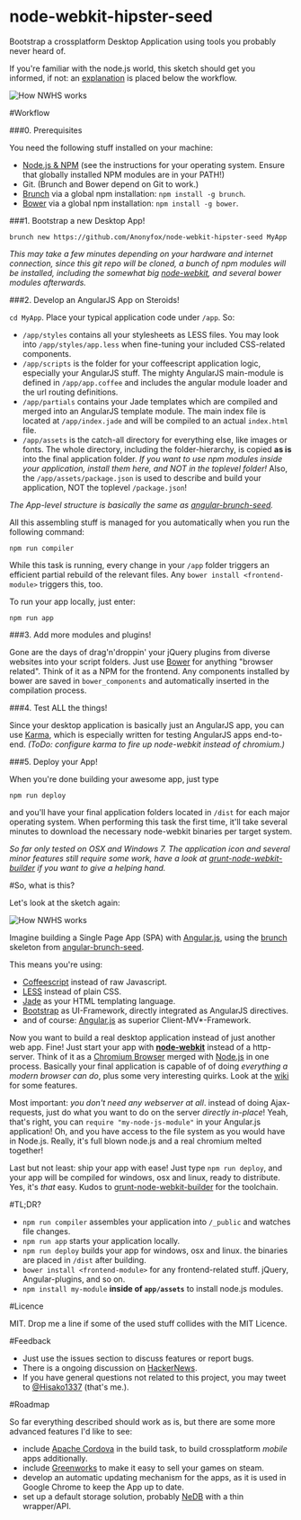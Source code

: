 node-webkit-hipster-seed
========================

Bootstrap a crossplatform Desktop Application using tools you probably never heard of.

If you're familiar with the node.js world, this sketch should get you informed, if not: an [explanation](https://github.com/Anonyfox/node-webkit-hipster-seed#so-what-is-this) is placed below the workflow.

![How NWHS works](https://raw.github.com/Anonyfox/node-webkit-hipster-seed/master/docs/nwhs-draft.png)

#Workflow

###0. Prerequisites

You need the following stuff installed on your machine: 
- [Node.js & NPM](http://nodejs.org/) (see the instructions for your operating system. Ensure that globally installed NPM modules are in your PATH!)
- Git. (Brunch and Bower depend on Git to work.)
- [Brunch](http://brunch.io/) via a global npm installation: `npm install -g brunch`.
- [Bower](http://bower.io/) via a global npm installation: `npm install -g bower`.

###1. Bootstrap a new Desktop App!

```
brunch new https://github.com/Anonyfox/node-webkit-hipster-seed MyApp
```

*This may take a few minutes depending on your hardware and internet connection, since this git repo will be cloned, a bunch of npm modules will be installed, including the somewhat big [node-webkit](https://github.com/rogerwang/node-webkit), and several bower modules afterwards.*

###2. Develop an AngularJS App on Steroids!

`cd MyApp`. Place your typical application code under `/app`. So: 

- `/app/styles` contains all your stylesheets as LESS files. You may look into `/app/styles/app.less` when fine-tuning your included CSS-related components.
- `/app/scripts` is the folder for your coffeescript application logic, especially your AngularJS stuff. The mighty AngularJS main-module is defined in `/app/app.coffee` and includes the angular module loader and the url routing definitions. 
- `/app/partials` contains your Jade templates which are compiled and merged into an AngularJS template module. The main index file is located at `/app/index.jade` and will be compiled to an actual `index.html` file.
- `/app/assets` is the catch-all directory for everything else, like images or fonts. The whole directory, including the folder-hierarchy, is copied **as is** into the final application folder. *If you want to use npm modules inside your application, install them here, and NOT in the toplevel folder!* Also, the `/app/assets/package.json` is used to describe and build your application, NOT the toplevel `/package.json`!

*The App-level structure is basically the same as [angular-brunch-seed](https://github.com/scotch/angular-brunch-seed).*

All this assembling stuff is managed for you automatically when you run the following command: 

```npm run compiler```

While this task is running, every change in your `/app` folder triggers an efficient partial rebuild of the relevant files. Any `bower install <frontend-module>` triggers this, too. 

To run your app locally, just enter: 

```npm run app```

###3. Add more modules and plugins!

Gone are the days of drag'n'droppin' your jQuery plugins from diverse websites into your script folders. Just use [Bower](http://bower.io/) for anything "browser related". Think of it as a NPM for the frontend. Any components installed by bower are saved in `bower_components` and automatically inserted in the compilation process. 

###4. Test ALL the things!

Since your desktop application is basically just an AngularJS app, you can use [Karma](http://karma-runner.github.io/0.10/index.html), which is especially written for testing AngularJS apps end-to-end. *(ToDo: configure karma to fire up node-webkit instead of chromium.)*

###5. Deploy your App!

When you're done building your awesome app, just type 

```npm run deploy```

and you'll have your final application folders located in `/dist` for each major operating system. When performing this task the first time, it'll take several minutes to download the necessary node-webkit binaries per target system. 

*So far only tested on OSX and Windows 7. The application icon and several minor features still require some work, have a look at [grunt-node-webkit-builder](https://github.com/mllrsohn/grunt-node-webkit-builder) if you want to give a helping hand.*

#So, what is this?

Let's look at the sketch again:

![How NWHS works](https://raw.github.com/Anonyfox/node-webkit-hipster-seed/master/docs/nwhs-draft.png)

Imagine building a Single Page App (SPA) with [Angular.js](http://angularjs.org/), using the [brunch](http://brunch.io/) skeleton from [angular-brunch-seed](https://github.com/scotch/angular-brunch-seed).

This means you're using: 
- [Coffeescript](http://coffeescript.org/) instead of raw Javascript.
- [LESS](http://www.lesscss.org/) instead of plain CSS.
- [Jade](http://jade-lang.com/) as your HTML templating language.
- [Bootstrap](http://getbootstrap.com/2.3.2/) as UI-Framework, directly integrated as AngularJS directives.
- and of course: [Angular.js](http://angularjs.org/) as superior Client-MV*-Framework. 

Now you want to build a real desktop application instead of just another web app. Fine! Just start your app with **[node-webkit](https://github.com/rogerwang/node-webkit)** instead of a http-server. Think of it as a [Chromium Browser](http://www.chromium.org/Home) merged with [Node.js](http://nodejs.org/) in one process. Basically your final application is capable of of doing *everything a modern browser can do*, plus some very interesting quirks. Look at the [wiki](https://github.com/rogerwang/node-webkit/wiki) for some features. 

Most important: *you don't need any webserver at all*. instead of doing Ajax-requests, just do what you want to do on the server *directly in-place*! Yeah, that's right, you can `require "my-node-js-module"` in your Angular.js application! Oh, and you have access to the file system as you would have in Node.js. Really, it's full blown node.js and a real chromium melted together!

Last but not least: ship your app with ease! Just type `npm run deploy`, and your app will be compiled for windows, osx and linux, ready to distribute. Yes, it's *that* easy. Kudos to [grunt-node-webkit-builder](https://github.com/mllrsohn/grunt-node-webkit-builder) for the toolchain. 

#TL;DR?

- `npm run compiler` assembles your application into `/_public` and watches file changes.
- `npm run app` starts your application locally. 
- `npm run deploy` builds your app for windows, osx and linux. the binaries are placed in `/dist` after building. 
- `bower install <frontend-module>` for any frontend-related stuff. jQuery, Angular-plugins, and so on. 
- `npm install my-module` **inside of `app/assets`** to install node.js modules. 

#Licence

MIT. Drop me a line if some of the used stuff collides with the MIT Licence. 

#Feedback

- Just use the issues section to discuss features or report bugs.
- There is a ongoing discussion on [HackerNews](https://news.ycombinator.com/item?id=7094465). 
- If you have general questions not related to this project, you may tweet to [@Hisako1337](https://twitter.com/Hisako1337) (that's me.).

#Roadmap

So far everything described should work as is, but there are some more advanced features I'd like to see: 
- include [Apache Cordova](http://cordova.apache.org/) in the build task, to build crossplatform *mobile* apps additionally.
- include [Greenworks](https://github.com/greenheartgames/greenworks) to make it easy to sell your games on steam.
- develop an automatic updating mechanism for the apps, as it is used in Google Chrome to keep the App up to date.
- set up a default storage solution, probably [NeDB](https://github.com/louischatriot/nedb) with a thin wrapper/API. 
